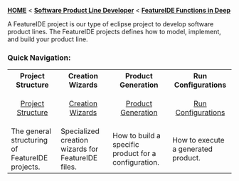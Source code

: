 <!-- Breadcrumb -->
[**HOME**](https://github.com/tthuem/FeatureIDE/wiki) < [**Software Product Line Developer**](https://github.com/tthuem/FeatureIDE/wiki/Software-Product-Line-Developer) < [**FeatureIDE Functions in Deep**](https://github.com/tthuem/FeatureIDE/wiki/FeatureIDE-Functions-in-Deep)

<!-- Introduction -->
A FeatureIDE project is our type of eclipse project to develop software product lines. The FeatureIDE projects defines how to model, implement, and build your product line.

<!-- Quick-Navigation-Table -->
### Quick Navigation:

<table>
	<tr>
		<th>
			Project Structure
		</th>		
<th>
			Creation Wizards
		</th>
		<th>
			Product Generation
		</th>
		<th>
			Run Configurations
		</th>
	</tr>
	<!--<tr>
		<td width="213px">
			<p align="center">
				<img height="100" width="100" alt="under_construction" src="https://github.com/tthuem/FeatureIDE/wiki/Assets/Home/under_construction.png">
			</p>
		</td>
		<td width="213px">
			<p align="center">
				<img height="100" width="100" alt="under_construction" src="https://github.com/tthuem/FeatureIDE/wiki/Assets/Home/under_construction.png">
			</p>
		</td>
		<td width="213px">
			<p align="center">
				<img height="100" width="100" alt="under_construction" src="https://github.com/tthuem/FeatureIDE/wiki/Assets/Home/under_construction.png">
			</p>
		</td>
		<td width="213px">
			<p align="center">
				<img height="100" width="100" alt="under_construction" src="https://github.com/tthuem/FeatureIDE/wiki/Assets/Home/under_construction.png">
			</p>
		</td>
	</tr>-->
	<tr>
		<td>
			<p align="center">
				<a href="/tthuem/FeatureIDE/wiki/Project-Structure">Project Structure</a>
			</p>
		</td>
		<td>
			<p align="center">
				<a href="/tthuem/FeatureIDE/wiki/Creation-Wizards">Creation Wizards</a>
			</p>
		</td>
		<td>
			<p align="center">
				<a href="/tthuem/FeatureIDE/wiki/Product-Generation">Product Generation</a>
			</p>
		</td>
		<td>
			<p align="center">
				<a href="/tthuem/FeatureIDE/wiki/Run-Configurations">Run Configurations</a>
			</p>
		</td>
	</tr>
	<tr>
		<td>
			The general structuring of FeatureIDE projects.
		</td>
		<td>
			Specialized creation wizards for FeatureIDE files.
		</td>
		<td>
			How to build a specific product for a configuration.
		</td>
		<td>
			How to execute a generated product.
		</td>
	</tr>
</table>

<!-- Additional Content -->